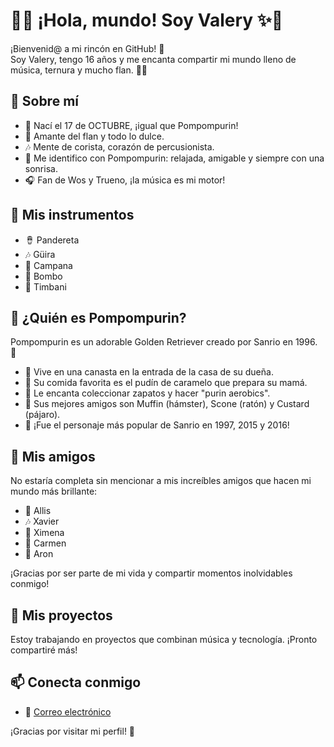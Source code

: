 # 🍮✨ ¡Hola, mundo! Soy Valery ✨🍮

¡Bienvenid@ a mi rincón en GitHub! 👋  
Soy Valery, tengo 16 años y me encanta compartir mi mundo lleno de música, ternura y mucho flan. 🎵💛

## 🐶 Sobre mí

- 🎂 Nací el 17 de OCTUBRE, ¡igual que Pompompurin!  
- 🍮 Amante del flan y todo lo dulce.  
- 🎶 Mente de corista, corazón de percusionista.  
- 🐾 Me identifico con Pompompurin: relajada, amigable y siempre con una sonrisa.  
- 🎧 Fan de Wos y Trueno, ¡la música es mi motor!

## 🥁 Mis instrumentos

- 🪘 Pandereta  
- 🎶 Güira  
- 🔔 Campana  
- 🥁 Bombo  
- 🥁 Timbani

## 🐾 ¿Quién es Pompompurin?

Pompompurin es un adorable Golden Retriever creado por Sanrio en 1996. 🎩  
- 🐶 Vive en una canasta en la entrada de la casa de su dueña.  
- 🍮 Su comida favorita es el pudín de caramelo que prepara su mamá.  
- 👟 Le encanta coleccionar zapatos y hacer "purin aerobics".  
- 🐹 Sus mejores amigos son Muffin (hámster), Scone (ratón) y Custard (pájaro).  
- 🌟 ¡Fue el personaje más popular de Sanrio en 1997, 2015 y 2016!

## 🧡 Mis amigos

No estaría completa sin mencionar a mis increíbles amigos que hacen mi mundo más brillante:

- 🌟 Allis  
- 🎶 Xavier  
- 💖 Ximena  
- 🌸 Carmen  
- 🎵 Aron

¡Gracias por ser parte de mi vida y compartir momentos inolvidables conmigo!

## 🌈 Mis proyectos

Estoy trabajando en proyectos que combinan música y tecnología. ¡Pronto compartiré más!

## 📫 Conecta conmigo

- 💌 [Correo electrónico](valery.maldonado@uerdf.edu.ec)   
  

¡Gracias por visitar mi perfil! 💖  


<!---
valerymaldonado/valerymaldonado is a ✨ special ✨ repository because its `README.md` (this file) appears on your GitHub profile.
You can click the Preview link to take a look at your changes.
--->
